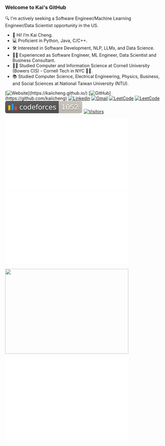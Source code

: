 ### Welcome to Kai's GitHub
🔍 I'm actively seeking a Software Engineer/Machine Learning Engineer/Data Scientist opportunity in the US. 


<!-- **kaiicheng/kaiicheng** is a ✨ _special_ ✨ repository because its `README.md` (this file) appears on your GitHub profile. -->
<!-- - 🤔 I’m actively seeking 2024 Software Development Engineer/Data Scientist opportunity.-->

- 👋 Hi! I’m Kai Cheng. 
- 💻 Proficient in Python, Java, C/C++.
- 🛠️ Interested in Software Development, NLP, LLMs, and Data Science.
- 👨‍💻 Experienced as Software Engineer, ML Engineer, Data Scientist and Business Consultant.
- 👨‍🎓 Studied Computer and Information Science at Cornell University (Bowers CIS) - Cornell Tech in NYC 🔴🐻.
- 📚 Studied Computer Science, Electrical Engineering, Physics, Business, and Social Sciences at National Taiwan University (NTU).

<!-- Icon logo source -->
<!-- https://simpleicons.org/ -->

[![Website](https://img.shields.io/badge/-Website-4B9AE5?style=flat&logo=safari&logoColor=white&link=[https://kaiicheng.github.io/](https://kaiicheng.github.io/))](https://kaiicheng.github.io/)
[![GitHub](https://img.shields.io/badge/-GitHub-2F2F2F?style=flat&logo=github&logoColor=white&link=[https://github.com/kaiicheng](https://github.com/kaiicheng))](https://github.com/kaiicheng)
[![Linkedin](https://img.shields.io/badge/-LinkedIn-306EA8?style=flat&logo=Linkedin&logoColor=white&link=https://www.linkedin.com/in/kaiicheng/)](https://www.linkedin.com/in/kaiicheng/) 
[![Gmail](https://img.shields.io/badge/-Email-D9534F?style=flat&logo=gmail&logoColor=white&link=mailto:sc2745@cornell.edu)](mailto:sc2745@cornell.edu)
[![LeetCode](https://cp-logo.vercel.app/leetcode/kaiicheng)](https://leetcode.com/kaiicheng/)
[![LeetCode](https://cp-logo.vercel.app/leetcode/kaiicheng)](https://leetcode.com/kaiicheng/)
[![Codeforces](https://raw.githubusercontent.com/kaiicheng/Codeforces-Dashboard/main/output/max_rating.svg)](https://codeforces.com/profile/kaiicheng)
[![Visitors](https://komarev.com/ghpvc/?username=kaiicheng)](https://github.com/kaiicheng/)
<!-- [![LeetCode](https://img.shields.io/badge/-LeetCode-5CB85C?style=flat&logo=leetcode&logoColor=white&link=https://leetcode.com/kaiicheng/)](https://leetcode.com/kaiicheng/) -->
<!-- [![LeetCode](https://img.shields.io/badge/-Codeforces-5CB85C?style=flat&logo=leetcode&logoColor=white&link=https://leetcode.com/kaiicheng/)](https://leetcode.com/kaiicheng/) -->
<!-- [![Instagram](https://img.shields.io/badge/-Instagram-d62976?style=flat&logo=instagram&logoColor=white&link=https://www.instagram.com//)](https://www.instagram.com//) -->

<p float="left">
<img width="400em" src="https://raw.githubusercontent.com/kaiicheng/Github-Dashboard/master/generated/overview.svg#gh-light-mode-only"/><img width="400em" src="https://raw.githubusercontent.com/kaiicheng/Github-Dashboard/master/generated/languages.svg#gh-light-mode-only"/>
</p>

<!--
![Kai's github stats](https://github-readme-stats.vercel.app/api?username=kaiicheng)
-->
<p float="left">
<img width="400em" height="275" src="https://leetcard.jacoblin.cool/kaiicheng?theme=light&ext=contest"/><img width="400em" src="https://github.com/kaiicheng/Codeforces-Dashboard/blob/main/output/light_card.svg"/>
</p>
<!-- https://raw.githubusercontent.com/kaiicheng/Codeforces-Dashboard/main/output/light_card.svg -->

<!-- 
<img height="214em" src="https://github-readme-stats.vercel.app/api/top-langs/?username=kaiicheng&hide=notjupyter%20notebook&exclude_repo=N/A&custom_title=Most%20Used%20Languages&langs_count=4" />
<img width="350em" src="https://raw.githubusercontent.com/kaiicheng/Github-Dashboard/master/generated/languages.svg#gh-light-mode-only"/>
-->

<!-- [![Top Langs](https://github-readme-stats.vercel.app/api/top-langs/?username=kaiicheng&layout=compact)](https://github.com/anuraghazra/github-readme-stats) -->
<!-- ![Top Langs](https://github-readme-stats.vercel.app/api/top-langs/?username=kaiicheng) -->
<!-- [![Top Langs](https://github-readme-stats.vercel.app/api/top-langs/?username=anuraghazra)](https://github.com/anuraghazra/github-readme-stats) -->

<!--
 ![GitHub stats](https://github-readme-stats.vercel.app/api?username=kaiicheng&show_icons=true&count_private=true&theme=algolia&custom_title=GitHub%20Stats&include_all_commits=true&hide=issues&hide_title=true&card_width=400)
![Languages](https://github-readme-stats.vercel.app/api/top-langs/?username=kaiicheng&layout=compact&hide=jupyter%20notebook&theme=algolia&custom_title=Top%20Languages&langs_count=4)
-->

<!-- ![Kai's Most used languages](https://github-readme-stats.vercel.app/api/top-langs/?username=kaiicheng ID&layout=compact&hide_border=true&langs_count=10) -->
<!-- 
Here are some ideas to get you started:
- 🔭 I’m currently working on ...
- 🌱 I’m currently learning ...
- 👯 I’m looking to collaborate on ...
- 🤔 I’m looking for help with ...
- 💬 Ask me about ...
- 📫 How to reach me: ...
- 😄 Pronouns: ...
- ⚡ Fun fact: ...
 -->
